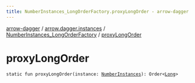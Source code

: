 ```yaml
---
title: NumberInstances_LongOrderFactory.proxyLongOrder - arrow-dagger
---
```


[arrow-dagger](../../index.html) / [arrow.dagger.instances](../index.html) / [NumberInstances_LongOrderFactory](index.html) / [proxyLongOrder](./proxy-long-order.html)

# proxyLongOrder

`static fun proxyLongOrder(instance: `[`NumberInstances`](../-number-instances/index.html)`): Order<`[`Long`](https://kotlinlang.org/api/latest/jvm/stdlib/kotlin/-long/index.html)`>`